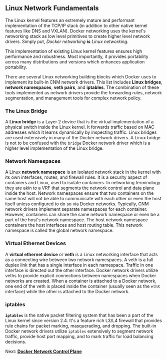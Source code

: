 
## <a name="drivers"></a><a name="linuxnetworking"></a>Linux Network Fundamentals

The Linux kernel features an extremely mature and performant implementation of the TCP/IP stack (in addition to other native kernel features like DNS and VXLAN). Docker networking uses the kernel's networking stack as low level primitives to create higher level network drivers. Simply put, _Docker networking <b>is</b> Linux networking._ 

This implementation of existing Linux kernel features ensures high performance and robustness. Most importantly, it provides portability across many distributions and versions which enhances application portability.

There are several Linux networking building blocks which Docker uses to implement its built-in CNM network drivers. This list includes **Linux bridges**, **network namespaces**, **veth pairs**,  and **iptables**. The combination of these tools implemented as network drivers provide the forwarding rules, network segmentation, and management tools for complex network policy.

### <a name="linuxbridge"></a>The Linux Bridge
A **Linux bridge** is a Layer 2 device that is the virtual implementation of a physical switch inside the Linux kernel. It forwards traffic based on MAC addresses which it learns dynamically by inspecting traffic. Linux bridges are used extensively in many of the Docker network drivers. A Linux bridge is not to be confused with the `bridge` Docker network driver which is a higher level implementation of the Linux bridge.


### Network Namespaces
A Linux **network namespace** is an isolated network stack in the kernel with its own interfaces, routes, and firewall rules. It is a security aspect of containers and Linux, used to isolate containers. In networking terminology they are akin to a VRF that segments the network control and data plane inside the host. Network namespaces ensure that two containers on the same host will not be able to communicate with each other or even the host itself unless configured to do so via Docker networks. Typically, CNM network drivers implement separate namespaces for each container. However, containers can share the same network namespace or even be a part of the host's network namespace. The host network namespace containers the host interfaces and host routing table. This network namespace is called the global network namespace.

### Virtual Ethernet Devices
A **virtual ethernet device** or **veth** is a Linux networking interface that acts as a connecting wire between two network namespaces. A veth is a full duplex link that has a single interface in each namespace. Traffic in one interface is directed out the other interface. Docker network drivers utilize veths to provide explicit connections between namespaces when Docker networks are created. When a container is attached to a Docker network, one end of the veth is placed inside the container (usually seen as the `ethX` interface) while the other is attached to the Docker network. 

### iptables
**`iptables`** is the native packet filtering system that has been a part of the Linux kernel since version 2.4. It's a feature rich L3/L4 firewall that provides rule chains for packet marking, masquerading, and dropping. The built-in Docker network drivers utilize `iptables` extensively to segment network traffic, provide host port mapping, and to mark traffic for load balancing decisions.

Next: **[Docker Network Control Plane](04-docker-network-cp.md)**
